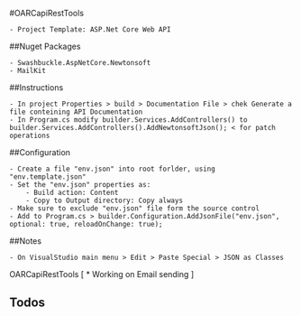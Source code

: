 ﻿
#OARCapiRestTools

	- Project Template: ASP.Net Core Web API


##Nuget Packages

	- Swashbuckle.AspNetCore.Newtonsoft
	- MailKit

##Instructions

	- In project Properties > build > Documentation File > chek Generate a file conteining API Documentation
	- In Program.cs modify builder.Services.AddControllers() to builder.Services.AddControllers().AddNewtonsoftJson(); < for patch operations


##Configuration

	- Create a file "env.json" into root forlder, using "env.template.json"
	- Set the "env.json" properties as:
		- Build action: Content
		- Copy to Output directory: Copy always
	- Make sure to exclude "env.json" file form the source control
	- Add to Program.cs > builder.Configuration.AddJsonFile("env.json", optional: true, reloadOnChange: true);

##Notes

	- On VisualStudio main menu > Edit > Paste Special > JSON as Classes

OARCapiRestTools
[
	*	Working on Email sending
]
## Todos